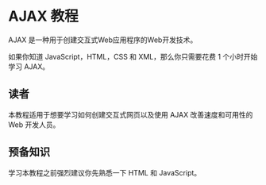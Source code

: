 # AJAX 教程

AJAX 是一种用于创建交互式Web应用程序的Web开发技术。

如果你知道 JavaScript，HTML，CSS 和 XML，那么你只需要花费 1 个小时开始学习 AJAX。

## 读者

本教程适用于想要学习如何创建交互式网页以及使用 AJAX 改善速度和可用性的 Web 开发人员。

## 预备知识

学习本教程之前强烈建议你先熟悉一下 HTML 和 JavaScript。